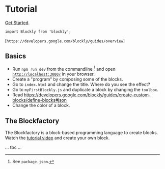 # Tutorial

[Get Started](https://developers.google.com/blockly/guides/get-started/web).

`import Blockly from 'blockly';`

[`https://developers.google.com/blockly/guides/overview`]

## Basics

- Run `npm run dev` from the commandline [^npmrundev] and open [`http://localhost:3000/`](http://localhost:3000/) in your browser.
- Create a "program" by composing some of the blocks.
- Go to `index.html` and change the title. Where do you see the effect?
- Go to `myFirstBlockly.js` and duplicate a block by changing the `toolbox`.
- Read https://developers.google.com/blockly/guides/create-custom-blocks/define-blocks#json
- Change the color of a block.

[^npmrundev]: See `package.json`.

## The Blockfactory

The Blockfactory is a block-based programming language to create blocks. Watch the [tutorial video](https://developers.google.com/blockly/guides/create-custom-blocks/blockly-developer-tools) and create your own block. 

... tbc ... 
